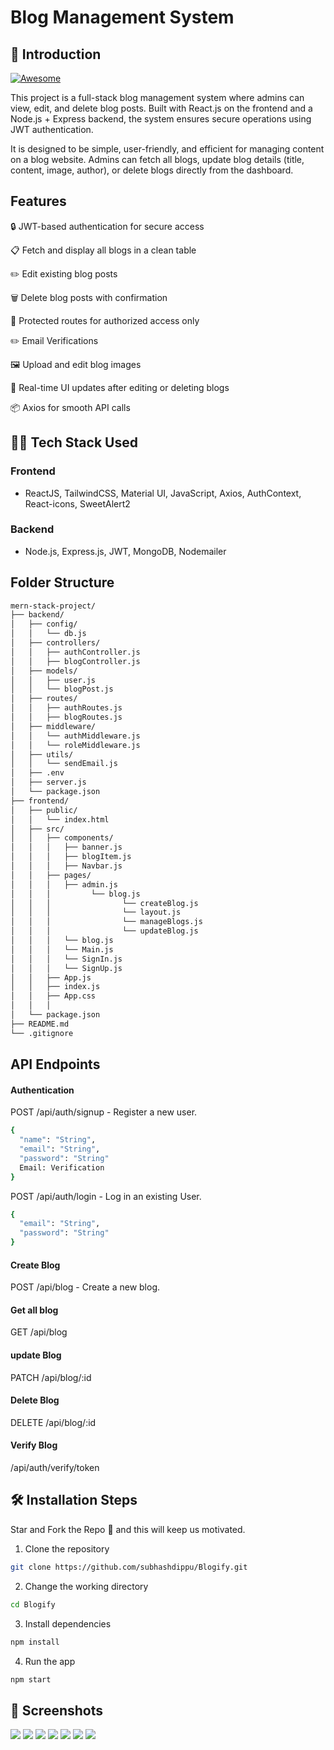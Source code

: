 # Blog Management System

## 📌 Introduction

[![Awesome](https://awesome.re/badge.svg)](https://awesome.re)

This project is a full-stack blog management system where admins can view, edit, and delete blog posts. Built with React.js on the frontend and a Node.js + Express backend, the system ensures secure operations using JWT authentication.

It is designed to be simple, user-friendly, and efficient for managing content on a blog website. Admins can fetch all blogs, update blog details (title, content, image, author), or delete blogs directly from the dashboard.

## Features

🔒 JWT-based authentication for secure access

📋 Fetch and display all blogs in a clean table

✏️ Edit existing blog posts

🗑️ Delete blog posts with confirmation

🚀 Protected routes for authorized access only

✏️ Email Verifications

🖼️ Upload and edit blog images

🔄 Real-time UI updates after editing or deleting blogs

📦 Axios for smooth API calls

## 👨‍💻 Tech Stack Used

### Frontend

- ReactJS, TailwindCSS, Material UI, JavaScript, Axios, AuthContext, React-icons, SweetAlert2

### Backend

- Node.js, Express.js, JWT, MongoDB, Nodemailer

## Folder Structure

```bash
mern-stack-project/
├── backend/
│   ├── config/
│   │   └── db.js
│   ├── controllers/
│   │   ├── authController.js
│   │   ├── blogController.js
│   ├── models/
│   │   ├── user.js
│   │   └── blogPost.js
│   ├── routes/
│   │   ├── authRoutes.js
│   │   ├── blogRoutes.js
│   ├── middleware/
│   │   └── authMiddleware.js
│   │   └── roleMiddleware.js
│   ├── utils/
│   │   └── sendEmail.js
│   ├── .env
│   ├── server.js
│   └── package.json
├── frontend/
│   ├── public/
│   │   └── index.html
│   ├── src/
│   │   ├── components/
│   │   │   ├── banner.js
│   │   │   ├── blogItem.js
│   │   │   ├── Navbar.js
│   │   ├── pages/
│   │   │   ├── admin.js
│   │   │         └── blog.js
│   │   │                └── createBlog.js
│   │   │                └── layout.js
│   │   │                └── manageBlogs.js
│   │   │                └── updateBlog.js
│   │   │   └── blog.js
│   │   │   └── Main.js
│   │   │   └── SignIn.js
│   │   │   └── SignUp.js
│   │   ├── App.js
│   │   ├── index.js
│   │   ├── App.css
│   │   │
│   └── package.json
├── README.md
└── .gitignore

```

## API Endpoints

#### Authentication

POST /api/auth/signup - Register a new user.

```bash
{
  "name": "String",
  "email": "String",
  "password": "String"
  Email: Verification
}
```

POST /api/auth/login - Log in an existing User.

```bash
{
  "email": "String",
  "password": "String"
}
```

#### Create Blog

POST /api/blog - Create a new blog.

#### Get all blog

GET /api/blog

#### update Blog

PATCH /api/blog/:id

#### Delete Blog

DELETE /api/blog/:id

#### Verify Blog

/api/auth/verify/token

## 🛠️ Installation Steps

Star and Fork the Repo 🌟 and this will keep us motivated.

1. Clone the repository

```bash
git clone https://github.com/subhashdippu/Blogify.git
```

2. Change the working directory

```bash
cd Blogify
```

3. Install dependencies

```bash
npm install
```

4. Run the app

```bash
npm start
```

## 📸 Screenshots

<img src='./Frontend/src/images/Screenshot1.png'>
<img src='./Frontend/src/images/Screenshot2.png'>
<img src='./Frontend/src/images/Screenshot2.png'>
<img src='./Frontend/src/images/Screenshot4.png'>
<img src='./Frontend/src/images/Screenshot5.png'>
<img src='./Frontend/src/images/Screenshot6.png'>
<img src='./Frontend/src/images/Screenshot7.png'>
